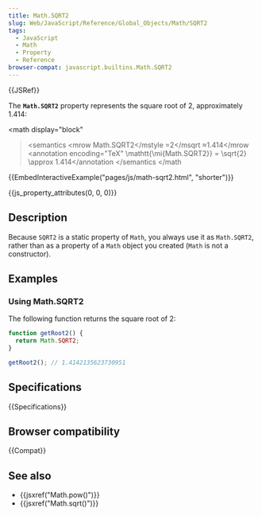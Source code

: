 ```yaml
---
title: Math.SQRT2
slug: Web/JavaScript/Reference/Global_Objects/Math/SQRT2
tags:
  - JavaScript
  - Math
  - Property
  - Reference
browser-compat: javascript.builtins.Math.SQRT2
---
```

{{JSRef}}

The **`Math.SQRT2`** property represents the square root of 2, approximately
1.414:

<math display="block"

> <semantics <mrow <mstyle mathvariant="monospace"><mi>Math.SQRT2</mi></mstyle
> <mo>=</mo><msqrt><mn>2</mn></msqrt <mo>≈</mo><mn>1.414</mn></mrow <annotation
> encoding="TeX" \mathtt{\mi{Math.SQRT2}} = \sqrt{2} \approx 1.414</annotation
> </semantics </math

{{EmbedInteractiveExample("pages/js/math-sqrt2.html", "shorter")}}

{{js_property_attributes(0, 0, 0)}}

## Description

Because `SQRT2` is a static property of `Math`, you always use it as
`Math.SQRT2`, rather than as a property of a `Math` object you created (`Math`
is not a constructor).

## Examples

### Using Math.SQRT2

The following function returns the square root of 2:

```js
function getRoot2() {
  return Math.SQRT2;
}

getRoot2(); // 1.4142135623730951
```

## Specifications

{{Specifications}}

## Browser compatibility

{{Compat}}

## See also

- {{jsxref("Math.pow()")}}
- {{jsxref("Math.sqrt()")}}
